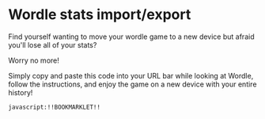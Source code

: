 # Wordle stats import/export
Find yourself wanting to move your wordle game to a new device but afraid you'll lose all of your stats?

Worry no more!

Simply copy and paste this code into your URL bar while looking at Wordle, follow the instructions, and enjoy the game on a new device with your entire history!

```javacsript
javascript:!!BOOKMARKLET!!
```